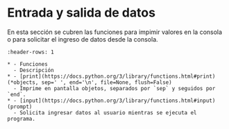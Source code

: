 # Entrada y salida de datos

En esta sección se cubren las funciones para impimir valores en la consola o para solicitar el ingreso de datos desde la consola.

```{list-table}
:header-rows: 1

* - Funciones
  - Descripción
* - [print](https://docs.python.org/3/library/functions.html#print)(*objects, sep=' ', end='\n', file=None, flush=False)
  - Imprime en pantalla objetos, separados por `sep` y seguidos por `end`.
* - [input](https://docs.python.org/3/library/functions.html#input)(prompt)
  - Solicita ingresar datos al usuario mientras se ejecuta el programa.
```

